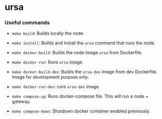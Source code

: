 # ursa

### Useful commands

- `make build`: Builds locally the node.

- `make install`: Builds and install the `ursa` command that runs the node.

- `make docker-build`: Builds the node image `ursa`  from Dockerfile.

- `make docker-run`: Runs `ursa` image.

- `make docker-build-dev`: Builds the `ursa-dev` image from dev Dockerfile. Image for development purpose only.

- `make docker-run-dev`: runs `ursa-dev` image.

- `make compose-up`: Runs docker-compose file. This will run a node + gateway.

- `make compose-down`: Shutdown docker container enabled  previously. 
